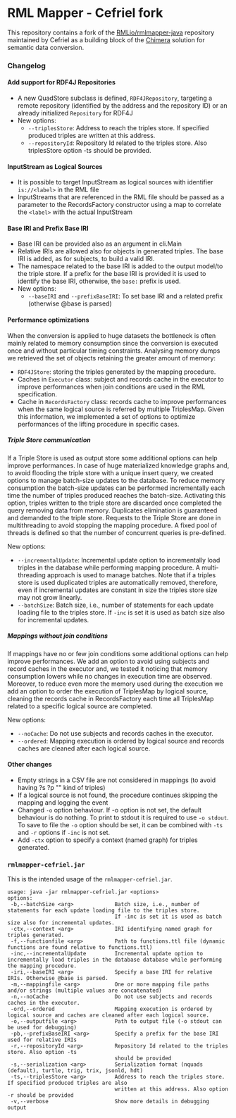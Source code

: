 # RML Mapper - Cefriel fork

This repository contains a fork of the [RMLio/rmlmapper-java](https://github.com/RMLio/rmlmapper-java) repository maintained by Cefriel as a building block of the [Chimera](https://github.com/cefriel/chimera) solution for semantic data conversion.

### Changelog ###

#### Add support for RDF4J Repositories ####
- A new QuadStore subclass is defined, `RDF4JRepository`, targeting a remote repository (identified by the address and the repository ID) or an already initialized `Repository` for RDF4J
- New options:
    - `--triplesStore`: Address to reach the triples store. If specified produced triples are written at this address.
    - `--repositoryId`: Repository Id related to the triples store. Also triplesStore option -ts should be provided.

#### InputStream as Logical Sources ####
- It is possible to target InputStream as logical sources with identifier  `is://<label>` in the RML file
- InputStreams that are referenced in the RML file should be passed as a parameter to the RecordsFactory constructor using a map to correlate the `<label>` with the actual InputStream

#### Base IRI and Prefix Base IRI ####
- Base IRI can be provided also as an argument in cli.Main
- Relative IRIs are allowed also for objects in generated triples. The base IRI is added, as for subjects, to build a valid IRI.
- The namespace related to the base IRI is added to the output model/to the triple store. If a prefix for the base IRI is provided it is used to identify the base IRI, otherwise, the `base:` prefix is used.
- New options:
    - `--baseIRI` and `--prefixBaseIRI`: To set base IRI and a related prefix (otherwise @base is parsed)
    
#### Performance optimizations #### 
When the conversion is applied to huge datasets the bottleneck is often mainly related to memory consumption since the conversion is executed once and without particular timing constraints. Analysing memory dumps we retrieved the set of objects retaining the greater amount of memory: 
- `RDF4JStore`: storing the triples generated by the mapping procedure. 
- Caches in `Executor` class: subject and records cache in the executor to improve performances when join conditions are used in the RML specification. 
- Cache in `RecordsFactory` class: records cache to improve performances when the same logical source is referred by multiple TriplesMap. 
Given this information, we implemented a set of options to optimize performances of the lifting procedure in specific cases.

##### Triple Store communication #####
If a Triple Store is used as output store some additional options can help improve performances. In case of huge materialized knowledge graphs and, to avoid flooding the triple store with a unique insert query, we created options to manage batch-size updates to the database. To reduce memory consumption the batch-size updates can be performed incrementally each time the number of triples produced reaches the batch-size. Activating this option, triples written to the triple store are discarded once completed the query removing data from memory. Duplicates elimination is guaranteed and demanded to the triple store. Requests to the Triple Store are done in multithreading to avoid stopping the mapping procedure. A fixed pool of threads is defined so that the number of concurrent queries is pre-defined.

New options:
- `--incrementalUpdate`: Incremental update option to incrementally load triples in the database while performing mapping procedure. A multi-threading approach is used to manage batches. Note that if a triples store is used duplicated triples are automatically removed, therefore, even if incremental updates are constant in size the triples store size may not grow linearly.
- `--batchSize`: Batch size, i.e., number of statements for each update loading file to the triples store. If `-inc` is set it is used as batch size also for incremental updates.
    
##### Mappings without join conditions #####
If mappings have no or few join conditions some additional options can help improve performances. We add an option to avoid using subjects and record caches in the executor and, we tested it noticing that memory consumption lowers while no changes in execution time are observed. Moreover, to reduce even more the memory used during the execution we add an option to order the execution of TriplesMap by logical source, cleaning the records cache in RecordsFactory each time all TriplesMap related to a specific logical source are completed.

New options:
- `--noCache`: Do not use subjects and records caches in the executor.
- `--ordered`: Mapping execution is ordered by logical source and records caches are cleaned after each logical source.

#### Other changes ####
- Empty strings in a CSV file are not considered in mappings (to avoid having ?s ?p "" kind of triples)
- If a logical source is not found, the procedure continues skipping the mapping and logging the event
- Changed `-o` option behaviour. If -o option is not set, the default behaviour is do nothing. To print to stdout it is required to use `-o stdout`. To save to file the `-o` option should be set, it can be combined with `-ts` and `-r` options if `-inc` is not set.
- Add `-ctx` option to specify a context (named graph) for triples generated.

### `rmlmapper-cefriel.jar` ###
This is the intended usage of the `rmlmapper-cefriel.jar`.
```
usage: java -jar rmlmapper-cefriel.jar <options>
options:
 -b,--batchSize <arg>             Batch size, i.e., number of statements for each update loading file to the triples store. 
                                  If -inc is set it is used as batch size also for incremental updates.
 -ctx,--context <arg>             IRI identifying named graph for triples generated.
 -f,--functionfile <arg>          Path to functions.ttl file (dynamic functions are found relative to functions.ttl)
 -inc,--incrementalUpdate         Incremental update option to incrementally load triples in the database database while performing                                       the mapping procedure.
 -iri,--baseIRI <arg>             Specify a base IRI for relative IRIs. Otherwise @base is parsed.
 -m,--mappingfile <arg>           One or more mapping file paths and/or strings (multiple values are concatenated)
 -n,--noCache                     Do not use subjects and records caches in the executor. 
 -ord,--ordered                   Mapping execution is ordered by logical source and caches are cleaned after each logical source.
 -o,--outputfile <arg>            Path to output file (-o stdout can be used for debugging)
 -pb,--prefixBaseIRI <arg>        Specify a prefix for the base IRI used for relative IRIs
 -r,--repositoryId <arg>          Repository Id related to the triples store. Also option -ts
                                  should be provided
 -s,--serialization <arg>         Serialization format (nquads (default), turtle, trig, trix, jsonld, hdt)
 -ts,--triplesStore <arg>         Address to reach the triples store. If specified produced triples are also
                                  written at this address. Also option -r should be provided
 -v,--verbose                     Show more details in debugging output
 ```
